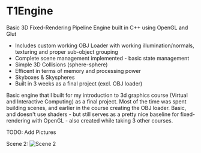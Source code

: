 # T1Engine

Basic 3D Fixed-Rendering Pipeline Engine built in C++ using OpenGL and Glut

- Includes custom working OBJ Loader with working illumination/normals, texturing and proper sub-object grouping
- Complete scene management implemented - basic state management
- Simple 3D Collisions (sphere-sphere)
- Efficent in terms of memory and processing power
- Skyboxes & Skyspheres
- Built in 3 weeks as a final project (excl. OBJ loader)

Basic engine that I built for my introduction to 3d graphics course (Virtual and Interactive Computing) as a final project. Most of the time was spent building scenes, and earlier in the course creating the OBJ loader. Basic, and doesn't use shaders - but still serves as a pretty nice baseline for fixed-rendering with OpenGL - also created while taking 3 other courses.


TODO: Add Pictures

Scene 2:
![Scene 2]({{site.baseurl}}/https://i.imgur.com/WTnq8tP.jpg)


